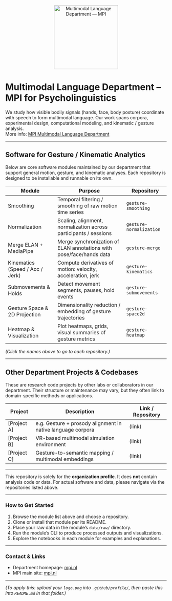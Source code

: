 <p align="center">
  <img src="logo.png" alt="Multimodal Language Department — MPI" width="200"/>
</p>

# Multimodal Language Department – MPI for Psycholinguistics

We study how visible bodily signals (hands, face, body posture) coordinate with speech to form multimodal language. Our work spans corpora, experimental design, computational modeling, and kinematic / gesture analysis.  
More info: [MPI Multimodal Language Department](https://www.mpi.nl/department/multimodal-language-department/23)

---

## Software for Gesture / Kinematic Analytics

Below are core software modules maintained by our department that support general motion, gesture, and kinematic analyses. Each repository is designed to be installable and runnable on its own.

| Module | Purpose | Repository |
|---|---|---|
| Smoothing | Temporal filtering / smoothing of raw motion time series | `gesture-smoothing` |
| Normalization | Scaling, alignment, normalization across participants / sessions | `gesture-normalization` |
| Merge ELAN + MediaPipe | Merge synchronization of ELAN annotations with pose/face/hands data | `gesture-merge` |
| Kinematics (Speed / Acc / Jerk) | Compute derivatives of motion: velocity, acceleration, jerk | `gesture-kinematics` |
| Submovements & Holds | Detect movement segments, pauses, hold events | `gesture-submovements` |
| Gesture Space & 2D Projection | Dimensionality reduction / embedding of gesture trajectories | `gesture-space2d` |
| Heatmap & Visualization | Plot heatmaps, grids, visual summaries of gesture metrics | `gesture-heatmap` |

*(Click the names above to go to each repository.)*

---

## Other Department Projects & Codebases

These are research code projects by other labs or collaborators in our department. Their structure or maintenance may vary, but they often link to domain-specific methods or applications.

| Project | Description | Link / Repository |
|---|---|---|
| [Project A] | e.g. Gesture + prosody alignment in native language corpora | (link) |
| [Project B] | VR-based multimodal simulation environment | (link) |
| [Project C] | Gesture-to-semantic mapping / multimodal embeddings | (link) |

---

This repository is solely for the **organization profile**. It does **not** contain analysis code or data. For actual software and data, please navigate via the repositories listed above.

---

### How to Get Started

1. Browse the module list above and choose a repository.  
2. Clone or install that module per its README.  
3. Place your raw data in the module’s `data/raw/` directory.  
4. Run the module’s CLI to produce processed outputs and visualizations.  
5. Explore the notebooks in each module for examples and explanations.

---

### Contact & Links

- Department homepage: [mpi.nl](https://www.mpi.nl/department/multimodal-language-department/23)  
- MPI main site: [mpi.nl](https://www.mpi.nl)  

---

*(To apply this: upload your `logo.png` into `.github/profile/`, then paste this into `README.md` in that folder.)*
